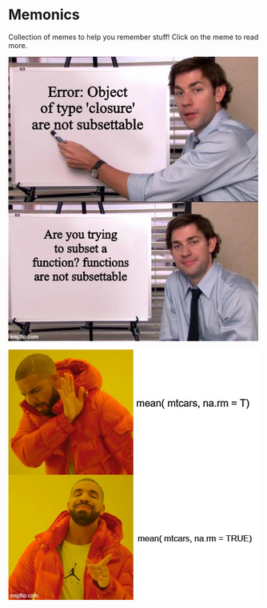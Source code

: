 # Memonics

Collection of memes to help you remember stuff! Click on the meme to read more.

[<img src="./images/closureError.jpeg">](./docs/closureError.md)

[<img src="./images/logicalOverWrite.jpeg">](./docs/logicalOverWrite.jpeg)
